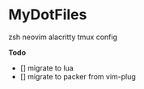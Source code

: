 # MyDotFiles
   zsh
   neovim
   alacritty
   tmux config




**Todo** 
   - [] migrate to lua 
   - [] migrate to packer from vim-plug
